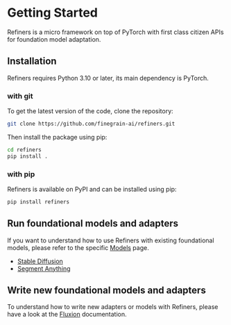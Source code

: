 # Getting Started

Refiners is a micro framework on top of PyTorch with first class citizen APIs for foundation model adaptation.


## Installation

Refiners requires Python 3.10 or later, its main dependency is PyTorch.

### with git

To get the latest version of the code, clone the repository:

```bash
git clone https://github.com/finegrain-ai/refiners.git
```

Then install the package using pip:

```bash
cd refiners
pip install .
```


### with pip

Refiners is available on PyPI and can be installed using pip:

```bash
pip install refiners
```

## Run foundational models and adapters

If you want to understand how to use Refiners with existing foundational models, please refer to the specific [Models](models/index.md) page.

 - [Stable Diffusion](/models/stable_diffusion)
 - [Segment Anything](/models/segment_anything)

## Write new foundational models and adapters

To understand how to write new adapters or models with Refiners, please have a look at the [Fluxion](fluxion/index.md) documentation.